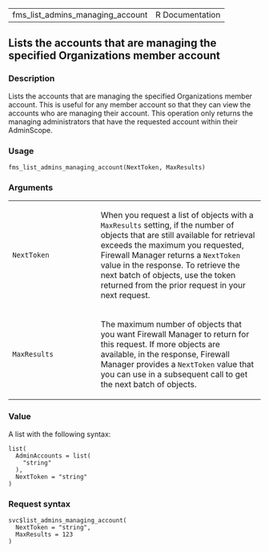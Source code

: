 <table style="width: 100%;">
<tbody>
<tr class="odd">
<td>fms_list_admins_managing_account</td>
<td style="text-align: right;">R Documentation</td>
</tr>
</tbody>
</table>

## Lists the accounts that are managing the specified Organizations member account

### Description

Lists the accounts that are managing the specified Organizations member
account. This is useful for any member account so that they can view the
accounts who are managing their account. This operation only returns the
managing administrators that have the requested account within their
AdminScope.

### Usage

    fms_list_admins_managing_account(NextToken, MaxResults)

### Arguments

<table>
<colgroup>
<col style="width: 35%" />
<col style="width: 65%" />
</colgroup>
<tbody>
<tr class="odd">
<td><code
id="fms_list_admins_managing_account_:_NextToken">NextToken</code></td>
<td><p>When you request a list of objects with a <code>MaxResults</code>
setting, if the number of objects that are still available for retrieval
exceeds the maximum you requested, Firewall Manager returns a
<code>NextToken</code> value in the response. To retrieve the next batch
of objects, use the token returned from the prior request in your next
request.</p></td>
</tr>
<tr class="even">
<td><code
id="fms_list_admins_managing_account_:_MaxResults">MaxResults</code></td>
<td><p>The maximum number of objects that you want Firewall Manager to
return for this request. If more objects are available, in the response,
Firewall Manager provides a <code>NextToken</code> value that you can
use in a subsequent call to get the next batch of objects.</p></td>
</tr>
</tbody>
</table>

### Value

A list with the following syntax:

    list(
      AdminAccounts = list(
        "string"
      ),
      NextToken = "string"
    )

### Request syntax

    svc$list_admins_managing_account(
      NextToken = "string",
      MaxResults = 123
    )
